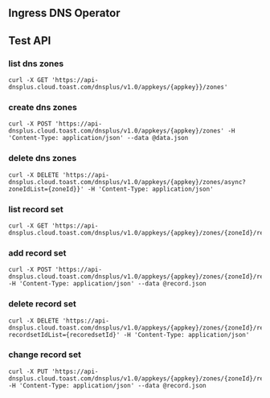 ## Ingress DNS Operator

## Test API
### list dns zones
```
curl -X GET 'https://api-dnsplus.cloud.toast.com/dnsplus/v1.0/appkeys/{appkey}}/zones'
```

### create dns zones
```
curl -X POST 'https://api-dnsplus.cloud.toast.com/dnsplus/v1.0/appkeys/{appkey}/zones' -H 'Content-Type: application/json' --data @data.json
```

### delete dns zones
```
curl -X DELETE 'https://api-dnsplus.cloud.toast.com/dnsplus/v1.0/appkeys/{appkey}/zones/async?zoneIdList={zoneId}}' -H 'Content-Type: application/json'
```

### list record set
```
curl -X GET 'https://api-dnsplus.cloud.toast.com/dnsplus/v1.0/appkeys/{appkey}/zones/{zoneId}/recordsets'
```

### add record set
```
curl -X POST 'https://api-dnsplus.cloud.toast.com/dnsplus/v1.0/appkeys/{appkey}/zones/{zoneId}/recordsets' -H 'Content-Type: application/json' --data @record.json
```

### delete record set
```
curl -X DELETE 'https://api-dnsplus.cloud.toast.com/dnsplus/v1.0/appkeys/{appkey}/zones/{zoneId}/recordsets?recordsetIdList={recoredsetId}' -H 'Content-Type: application/json'
```

### change record set
```
curl -X PUT 'https://api-dnsplus.cloud.toast.com/dnsplus/v1.0/appkeys/{appkey}/zones/{zoneId}/recordsets/{recoredsetId}' -H 'Content-Type: application/json' --data @record.json
```